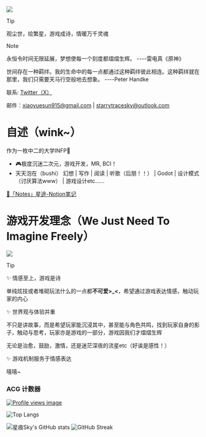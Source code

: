 ![](bg_dark.jpg)

> [!TIP]
> 观尘世，绘繁星，游戏成诗，情暖万千灵魂

> [!NOTE]
> 永恒令时间无限延展，梦想使每一个刻度都熠熠生辉。      ----雷电真《原神》
>
> 世间存在一种羁绊。我的生命中的每一点都通过这种羁绊彼此相连。这种羁绊就在那里，我们只需要天马行空般地去想象。      ----Peter Handke


联系: [Twitter（X）](https://x.com/starrysky_fy)

邮件：xiaoyuesun915@gmail.com | starrytracesky@outlook.com

# 自述（wink~）

作为一枚中二的大学INFP📘 

- 🎮极度沉迷二次元，游戏开发，MR, BCI！
- 天天泡在（bushi） 幻想 | 写作 | 阅读 | 听歌（后朋！！） | Godot | 设计模式（讨厌算法www） | 游戏设计etc......

[📖「Notes」星途-Notion笔记](https://yumihoshi.notion.site/Notes-1ea5e9d8b4b04d0888db741d8014b091?pvs=4)

# 游戏开发理念（We Just Need To Imagine Freely）

![](Screenshot_2025-02-10_19-39-37.png)

> [!TIP]
> ✨ 情感至上，游戏是诗
>
> 单纯炫技或者堆砌玩法什么的一点都**不可爱>_<**，希望通过游戏表达情感，触动玩家的内心
>
> ✨ 世界观与体验并重
>
> 不只是讲故事，而是希望玩家能沉浸其中，甚至能与角色共鸣，找到玩家自身的影子，触动与思考，玩家亦是游戏的一部分，游戏因我们才熠熠生辉
>
> 无论是治愈，鼓励，激情，还是迷茫深夜的流星etc（好诶是感性！）
>
> ✨ 游戏机制服务于情感表达
>
> 嘻嘻~


### ACG 计数器

[![Profile views image](https://starry-trace-sky-moe-counter.vercel.app/get/@starry-trace-sky-profile?theme=rule34)](https://github.com/StarrySky-skyler)


![Top Langs](https://starry-trace-sky-readme-stats.vercel.app/api/top-langs/?username=Yumihoshi&layout=donut&langs_count=5)

![星痕Sky's GitHub stats](https://starry-trace-sky-readme-stats.vercel.app/api?username=Yumihoshi&count_private=true&show_icons=true&theme=tokyonight)
![GitHub Streak](https://github-readme-streak-stats-seven-nu.vercel.app/?user=Yumihoshi&theme=tokyonight)
